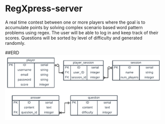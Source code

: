 # RegXpress-server

A real time contest between one or more players where the goal is to accumulate points by solving complex scenario based word pattern problems using regex. The user will be able to log in and keep track of their scores. Questions will be sorted by level of difficulty and generated randomly.

##ERD
![](erdRegXpress.png)
